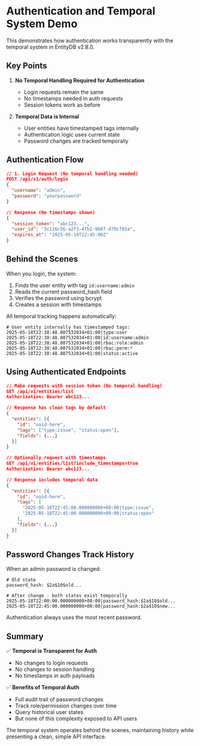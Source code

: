 # Authentication and Temporal System Demo

This demonstrates how authentication works transparently with the temporal system in EntityDB v2.8.0.

## Key Points

1. **No Temporal Handling Required for Authentication**
   - Login requests remain the same
   - No timestamps needed in auth requests
   - Session tokens work as before

2. **Temporal Data is Internal**
   - User entities have timestamped tags internally
   - Authentication logic uses current state
   - Password changes are tracked temporally

## Authentication Flow

```json
// 1. Login Request (No temporal handling needed)
POST /api/v1/auth/login
{
  "username": "admin",
  "password": "yourpassword"
}

// Response (No timestamps shown)
{
  "session_token": "abc123...",
  "user_id": "3c116c56-a2f3-4fb2-9607-d70cf85a",
  "expires_at": "2025-05-19T22:45:00Z"
}
```

## Behind the Scenes

When you login, the system:

1. Finds the user entity with tag `id:username:admin`
2. Reads the current password_hash field
3. Verifies the password using bcrypt
4. Creates a session with timestamps

All temporal tracking happens automatically:

```
# User entity internally has timestamped tags:
2025-05-18T22:38:48.807532034+01:00|type:user
2025-05-18T22:38:48.807532034+01:00|id:username:admin
2025-05-18T22:38:48.807532034+01:00|rbac:role:admin
2025-05-18T22:38:48.807532034+01:00|rbac:perm:*
2025-05-18T22:38:48.807532034+01:00|status:active
```

## Using Authenticated Endpoints

```json
// Make requests with session token (No temporal handling)
GET /api/v1/entities/list
Authorization: Bearer abc123...

// Response has clean tags by default
{
  "entities": [{
    "id": "uuid-here",
    "tags": ["type:issue", "status:open"],
    "fields": {...}
  }]
}

// Optionally request with timestamps
GET /api/v1/entities/list?include_timestamps=true
Authorization: Bearer abc123...

// Response includes temporal data
{
  "entities": [{
    "id": "uuid-here", 
    "tags": [
      "2025-05-18T22:45:00.000000000+00:00|type:issue",
      "2025-05-18T22:45:00.000000000+00:00|status:open"
    ],
    "fields": {...}
  }]
}
```

## Password Changes Track History

When an admin password is changed:

```
# Old state
password_hash: $2a$10$old...

# After change - both states exist temporally
2025-05-18T22:00:00.000000000+00:00|password_hash:$2a$10$old...
2025-05-18T22:45:00.000000000+00:00|password_hash:$2a$10$new...
```

Authentication always uses the most recent password.

## Summary

✅ **Temporal is Transparent for Auth**
- No changes to login requests
- No changes to session handling  
- No timestamps in auth payloads

✅ **Benefits of Temporal Auth**
- Full audit trail of password changes
- Track role/permission changes over time
- Query historical user states
- But none of this complexity exposed to API users

The temporal system operates behind the scenes, maintaining history while presenting a clean, simple API interface.